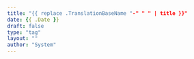 ```yaml
---
title: "{{ replace .TranslationBaseName "-" " " | title }}"
date: {{ .Date }}
draft: false
type: "tag"
layout: ""
author: "System"
---
```


